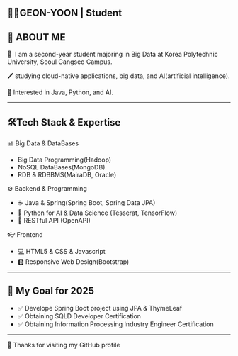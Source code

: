 ## 👨‍🎓GEON-YOON | Student

## 🚀 ABOUT ME
🏫  I am a second-year student majoring in Big Data at Korea Polytechnic University, Seoul Gangseo Campus.

🖊   studying cloud-native applications, big data, and AI(artificial intelligence).

🔎  Interested in Java, Python, and AI.

---

## 🛠️Tech Stack & Expertise
📊 Big Data & DataBases
- Big Data Programming(Hadoop)
- NoSQL DataBases(MongoDB)
- RDB & RDBBMS(MairaDB, Oracle)

⚙️ Backend & Programming
- ☕ Java & Spring(Spring Boot, Spring Data JPA)
- 🐍 Python for AI & Data Science (Tesserat, TensorFlow)
- 📡 RESTful API (OpenAPI)

 👓 Frontend
 - 💻 HTML5 & CSS & Javascript
 - 🅱️ Responsive Web Design(Bootstrap)
---

## 🎯 My Goal for 2025
- ✅ Develope Spring Boot project using JPA & ThymeLeaf
- ✅ Obtaining SQLD Developer Certification
- ✅ Obtaining Information Processing Industry Engineer Certification
---

🤞 Thanks for visiting my GitHub profile
<!--
**YeonGeon12/YeonGeon12** is a ✨ _special_ ✨ repository because its `README.md` (this file) appears on your GitHub profile.

Here are some ideas to get you started:

- 🔭 I’m currently working on ...
- 🌱 I’m currently learning ...
- 👯 I’m looking to collaborate on ...
- 🤔 I’m looking for help with ...
- 💬 Ask me about ...
- 📫 How to reach me: ...
- 😄 Pronouns: ...
- ⚡ Fun fact: ...
-->
